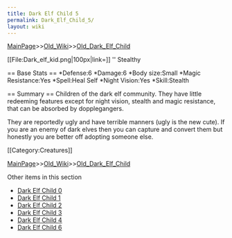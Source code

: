 ```yaml
---
title: Dark Elf Child 5
permalink: Dark_Elf_Child_5/
layout: wiki
---
```


[MainPage](/keeperrl_wiki/ "wikilink")>>[Old_Wiki](/keeperrl_wiki/Old_Wiki "wikilink")>>[Old_Dark_Elf_Child](/keeperrl_wiki/Old_Dark_Elf_Child "wikilink")

[[File:Dark_elf_kid.png|100px|link=]] '' Stealthy

== Base Stats ==
*Defense:6
*Damage:6
*Body size:Small
*Magic Resistance:Yes
*Spell:Heal Self
*Night Vision:Yes
*Skill:Stealth

== Summary ==
Children of the dark elf community. They have little redeeming features except for night vision, stealth and magic resistance, that can be absorbed by dopplegangers.

They are reportedly ugly and have terrible manners (ugly is the new cute). If you are an enemy of dark elves then you can capture and convert them but honestly you are better off adopting someone else.

[[Category:Creatures]]

[MainPage](/keeperrl_wiki/ "wikilink")>>[Old_Wiki](/keeperrl_wiki/Old_Wiki "wikilink")>>[Old_Dark_Elf_Child](/keeperrl_wiki/Old_Dark_Elf_Child "wikilink")

Other items in this section
-    [Dark Elf Child 0](/keeperrl_wiki/Dark_Elf_Child_0 "wikilink")
-    [Dark Elf Child 1](/keeperrl_wiki/Dark_Elf_Child_1 "wikilink")
-    [Dark Elf Child 2](/keeperrl_wiki/Dark_Elf_Child_2 "wikilink")
-    [Dark Elf Child 3](/keeperrl_wiki/Dark_Elf_Child_3 "wikilink")
-    [Dark Elf Child 4](/keeperrl_wiki/Dark_Elf_Child_4 "wikilink")
-    [Dark Elf Child 6](/keeperrl_wiki/Dark_Elf_Child_6 "wikilink")
